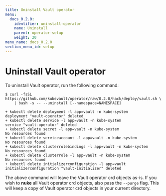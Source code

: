 ```yaml
---
title: Uninstall Vault operator
menu:
  docs_0.2.0:
    identifier: uninstall-operator
    name: Uninstall
    parent: operator-setup
    weight: 20
menu_name: docs_0.2.0
section_menu_id: setup
---
```


# Uninstall Vault operator

To uninstall Vault operator, run the following command:

```console
$ curl -fsSL https://github.com/kubevault/operator/raw/0.2.0/hack/deploy/vault.sh \
    | bash -s -- --uninstall [--namespace=NAMESPACE]

+ kubectl delete deployment -l app=vault -n kube-system
deployment "vault-operator" deleted
+ kubectl delete service -l app=vault -n kube-system
service "vault-operator" deleted
+ kubectl delete secret -l app=vault -n kube-system
No resources found
+ kubectl delete serviceaccount -l app=vault -n kube-system
No resources found
+ kubectl delete clusterrolebindings -l app=vault -n kube-system
No resources found
+ kubectl delete clusterrole -l app=vault -n kube-system
No resources found
+ kubectl delete initializerconfiguration -l app=vault
initializerconfiguration "vault-initializer" deleted
```

The above command will leave the Vault operator crd objects as-is. If you wish to **nuke** all Vault operator crd objects, also pass the `--purge` flag. This will keep a copy of Vault operator crd objects in your current directory.
